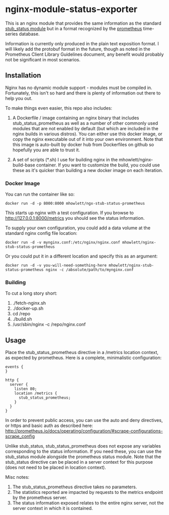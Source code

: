 # nginx-module-status-exporter

This is an nginx module that provides the same information as the standard <a href="http://nginx.org/en/docs/http/ngx_http_stub_status_module.html">stub_status module</a> but in a format recognized by the <a href="http://prometheus.io">prometheus</a> time-series database.

Information is currently only produced in the plain text exposition format. I will likely add the protobuf format in the future, though as noted in the Prometheus Client Library Guidelines document, any benefit would probably not be significant in most scenarios.

## Installation

Nginx has no dynamic module support - modules must be compiled in. Fortunately, this isn't so hard and there is plenty of information out there to help you out.

To make things even easier, this repo also includes:

1. A Dockerfile / image containing an nginx binary that includes stub_status_prometheus as well as a number of other commonly used modules that are not enabled by default (but which are included in the nginx builds in various distros). You can either use this docker image, or copy the nginx executable out of it into your own environment. Note that this image is auto-built by docker hub from Dockerfiles on github so hopefully you are able to trust it.

2. A set of scripts (*.sh) I use for building nginx in the mhowlett/nginx-build-base container. If you want to customize the build, you could use these as it's quicker than building a new docker image on each iteration.

### Docker Image

You can run the container like so:

    docker run -d -p 8000:8000 mhowlett/ngx-stub-status-prometheus

This starts up nginx with a test configuration. If you browse to http://127.0.0.1:8000/metrics you should see the status information.

To supply your own configuration, you could add a data volume at the standard nginx config file location:

    docker run -d -v mynginx.conf:/etc/nginx/nginx.conf mhowlett/nginx-stub-status-prometheus

Or you could put it in a different location and specify this as an argument:

    docker run -d -v you-will-need-something-here mhowlett/nginx-stub-status-prometheus nginx -c /absolute/path/to/mynginx.conf

### Building

To cut a long story short:

1. ./fetch-nginx.sh
2. ./docker-up.sh
3. cd /repo
4. ./build.sh
5. /usr/sbin/nginx -c /repo/nginx.conf


## Usage

Place the stub_status_prometheus directive in a /metrics location context, as expected by prometheus.
Here is a complete, minimalistic configuration:

    events {
    }

    http {
      server {
        listen 80;
        location /metrics {
          stub_status_prometheus;
        }
      }
    }


In order to prevent public access, you can use the auto and deny directives, or https and basic auth as described here: http://prometheus.io/docs/operating/configuration/#scrape-configurations-scrape_config

Unlike stub_status, stub_status_prometheus does not expose any variables corresponding to the status information.
If you need these, you can use the stub_status module alongside the prometheus status module.
Note that the stub_status directive can be placed in a server context for this purpose (does not need to be placed in location context).

Misc notes:

1. The stub_status_prometheus directive takes no parameters.
2. The statistics reported are impacted by requests to the metrics endpoint by the prometheus server.
3. The status information exposed relates to the entire nginx server, not the server context in which it is contained.
